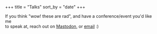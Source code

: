 +++
title = "Talks"
sort_by = "date"
+++


If you think "wow! these are rad", and have a conference/event you'd like me<br> to speak at, reach out on [<i class="fa-brands fa-mastodon"></i> Mastodon](https://iosdev.space/@peterkos), or [email](mailto:pkos91@icloud.com) :)
